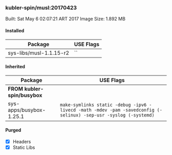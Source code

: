 ### kubler-spin/musl:20170423

Built: Sat May  6 02:07:21 ART 2017
Image Size: 1.892 MB

#### Installed
Package | USE Flags
--------|----------
sys-libs/musl-1.1.15-r2 | ``
#### Inherited
Package | USE Flags
--------|----------
**FROM kubler-spin/busybox** |
sys-apps/busybox-1.25.1 | `make-symlinks static -debug -ipv6 -livecd -math -mdev -pam -savedconfig (-selinux) -sep-usr -syslog (-systemd)`

#### Purged
- [x] Headers
- [x] Static Libs
